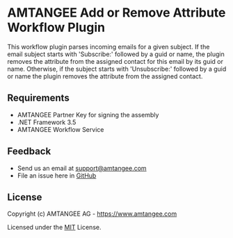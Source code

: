 # AMTANGEE Add or Remove Attribute Workflow Plugin

This workflow plugin parses incoming emails for a given subject. 
If the email subject starts with 'Subscribe:' followed by a guid or name, the plugin removes the attribute from the assigned contact for this email by its guid or name. Otherwise, if the subject starts with 'Unsubscribe:' followed by a guid or name the plugin removes the attribute from the assigned contact.

## Requirements

* AMTANGEE Partner Key for signing the assembly
* .NET Framework 3.5
* AMTANGEE Workflow Service

## Feedback

* Send us an email at support@amtangee.com
* File an issue here in [GitHub](https://github.com/amtangee/Workflows.AddOrRemoveAttribute/issues)

## License

Copyright (c) AMTANGEE AG - https://www.amtangee.com

Licensed under the [MIT](LICENSE) License.